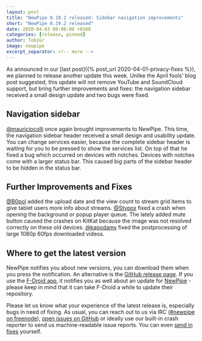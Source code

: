 ```yaml
---
layout: post
title: "NewPipe 0.19.2 released: Sidebar navigation improvements"
short: "NewPipe 0.19.2 released"
date: 2020-04-03 00:00:00 +0100
categories: [release, pinned]
author: TobiGr
image: newpipe
excerpt_separator: <!-- more -->
---
```


As announced in our [last post]({% post_url 2020-04-01-privacy-fixes %}), we planned to release another update this week. Unlike the April fools' blog post suggested, this update will not remove YouTube and SoundCloud support, but bring further improvements and fixes: the navigation sidebar received a small design update and two bugs were fixed.

<!-- more -->

## Navigation sidebar

[@mauriciocolli](https://github.com/mauriciocolli) once again brought improvements to NewPipe. This time, the navigation sidebar header received a small design and usability update. You can change services easier, because the complete sidebar header is waiting for you to be pressed to show the services list. On top of that he fixed a bug which occurred on devices with notches. Devices with notches come with a larger status bar. This caused big parts of the sidebar header to be hidden in the status bar.

## Further Improvements and Fixes

[@B0pol](https://github.com/B0pol) added the upload date and the view count to stream grid items to give tablet users more info about streams. [@Stypox](https://github.com/stypox) fixed a crash when opening the background or popup player queue. The lately added mute button caused the crashes on KitKat because the image was not resolved correctly on these old devices. [@kapodamy](https://github.com/kapodamy) fixed the postprocessing of large 1080p 60fps downloaded videos.

## Where to get the latest version

NewPipe notifies you about new versions, you can download them when you press the notification. An alternative is the [GitHub release page](https://github.com/TeamNewPipe/NewPipe/releases). If you use the [F-Droid app](https://f-droid.org/), it notifies you as well about an update for [NewPipe](https://f-droid.org/packages/org.schabi.newpipe/) - please keep in mind that it can take F-Droid a while to update their repository.

Please let us know what your experience of the latest release is, especially bugs in need of fixing. As usual, you can reach out to us via IRC ([#newpipe on freenode](https://webchat.freenode.net/?channels=newpipe)), [open issues on GitHub](https://github.com/TeamNewPipe/NewPipe/issues/new) or ideally use our built-in crash reporter to send us machine-readable issue reports. You can even [send in fixes](https://github.com/TeamNewPipe/NewPipe/blob/dev/.github/CONTRIBUTING.md#bug-fixing) yourself.

